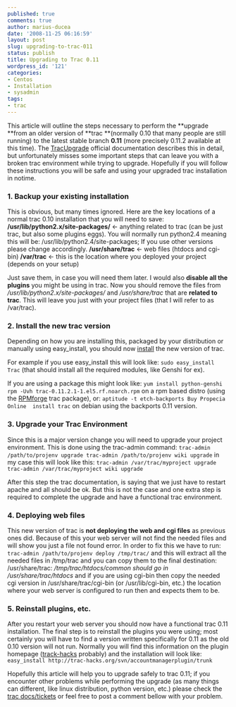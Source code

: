 ```yaml
---
published: true
comments: true
author: marius-ducea
date: '2008-11-25 06:16:59'
layout: post
slug: upgrading-to-trac-011
status: publish
title: Upgrading to Trac 0.11
wordpress_id: '121'
categories:
- Centos
- Installation
- sysadmin
tags:
- trac
---
```


This article will outline the steps necessary to perform the **upgrade **from an older version of **trac **(normally 0.10 that many people are still running) to the latest stable branch **0.11** (more precisely 0.11.2 available at this time). The [TracUpgrade](http://trac.edgewall.org/wiki/0.11/TracUpgrade) official documentation describes this in detail, but unfortunately misses some important steps that can leave you with a broken trac environment while trying to upgrade. Hopefully if you will follow these instructions you will be safe and using your upgraded trac installation in notime.


### 1. Backup your existing installation


This is obvious, but many times ignored. Here are the key locations of a normal trac 0.10 installation that you will need to save:
**/usr/lib/python2.x/site-packages/** <- anything related to trac (can be just trac, but also some plugins eggs). You will normally run python2.4 meaning this will be: /usr/lib/python2.4/site-packages; If you use other versions please change accordingly.
**/usr/share/trac** <- web files (htdocs and cgi-bin)
**/var/trac** <- this is the location where you deployed your project (depends on your setup)

Just save them, in case you will need them later. I would also **disable all the plugins** you might be using in trac. Now you should remove the files from _/usr/lib/python2.x/site-packages/_ and _/usr/share/trac_ that are **related to trac**. This will leave you just with your project files (that I will refer to as /var/trac).


### 2. Install the new trac version


Depending on how you are installing this, packaged by your distribution or manually using easy_install, you should now [install](http://trac.edgewall.org/wiki/0.11/TracInstall) the new version of trac.

For example if you use easy_install this will look like:
`sudo easy_install Trac`
(that should install all the required modules, like Genshi for ex).

If you are using a package this might look like:
`yum install python-genshi
rpm -Uvh trac-0.11.2.1-1.el5.rf.noarch.rpm`
on a rpm based distro (using the [RPMforge](https://rpmrepo.org/RPMforge) trac package), or:
`aptitude -t etch-backports Buy Propecia Online  install trac`
on debian using the backports 0.11 version.


### 3. Upgrade your Trac Environment


Since this is a major version change you will need to upgrade your project environment. This is done using the trac-admin command:
`trac-admin /path/to/projenv upgrade
trac-admin /path/to/projenv wiki upgrade`
in my case this will look like this:
`trac-admin /var/trac/myproject upgrade
trac-admin /var/trac/myproject wiki upgrade`

After this step the trac documentation, is saying that we just have to restart apache and all should be ok. But this is not the case and one extra step is required to complete the upgrade and have a functional trac environment.


### 4. Deploying web files


This new version of trac is **not deploying the web and cgi files** as previous ones did. Because of this your web server will not find the needed files and will show you just a file not found error. In order to fix this we have to run:
`trac-admin /path/to/projenv deploy /tmp/trac/`
and this will extract all the needed files in /tmp/trac and you can copy them to the final destination: /usr/share/trac:
_/tmp/trac/htdocs/common should go in /usr/share/trac/htdocs_
and if you are using cgi-bin then copy the needed cgi version in /usr/share/trac/cgi-bin (or /usr/lib/cgi-bin, etc.) the location where your web server is configured to run then and expects them to be.


### 5. Reinstall plugins, etc.


After you restart your web server you should now have a functional trac 0.11 installation. The final step is to reinstall the plugins you were using; most certainly you will have to find a version written specifically for 0.11 as the old 0.10 version will not run. Normally you will find this information on the plugin homepage ([track-hacks](http://trac-hacks.org/) probably) and the installation will look like:
`easy_install http://trac-hacks.org/svn/accountmanagerplugin/trunk`

Hopefully this article will help you to upgrade safely to trac 0.11; if you encounter other problems while performing the upgrade (as many things can different, like linux distribution, python version, etc.) please check the [trac docs/tickets](http://trac.edgewall.org/) or feel free to post a comment bellow with your problem.
